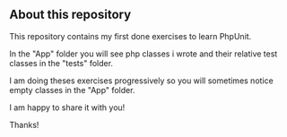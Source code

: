 ## About this repository

 This repository contains my first done exercises to learn PhpUnit.

 In the "App" folder you will see php classes i wrote and their relative test classes in the "tests" folder.

 I am doing theses exercises progressively so you will sometimes notice empty classes in the "App" folder.

 I am happy to share it with you!

 Thanks!